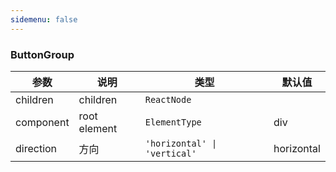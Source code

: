 ```yaml
---
sidemenu: false
---
```

### ButtonGroup

| 参数	|说明	|类型	|默认值
| --- | --- | --- | ---
| children | children | `ReactNode` |
| component | root element | `ElementType` | div
| direction | 方向 | `'horizontal' \| 'vertical'` | horizontal


